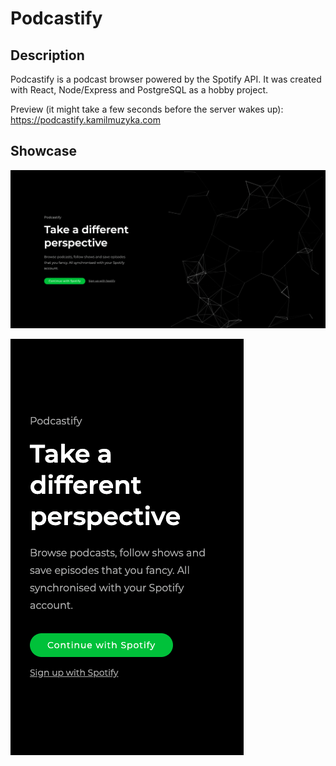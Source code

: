 # Podcastify

## Description

Podcastify is a podcast browser powered by the Spotify API. It was created with
React, Node/Express and PostgreSQL as a hobby project.

Preview (it might take a few seconds before the server wakes up): https://podcastify.kamilmuzyka.com

## Showcase

![Desktop project preview GIF](assets/preview.gif)

![Mobile project preview GIF](assets/preview-m.gif)
